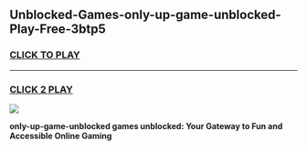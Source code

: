 
## Unblocked-Games-only-up-game-unblocked-Play-Free-3btp5
<h3>
<a href="https://premium76.site?title=only-up-game-unblocked&ref=10A">CLICK TO PLAY</a></h3>
<hr>

<h3>
<a href="https://premium76.site?title=only-up-game-unblocked&ref=10A">CLICK 2 PLAY</a>
  
</h3>

<a href="https://premium76.site?title=only-up-game-unblocked&ref=10A"><img src="https://clearcache.store/games.png"></a>


**only-up-game-unblocked games unblocked: Your Gateway to Fun and Accessible Online Gaming**
